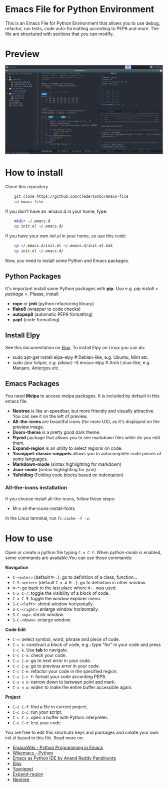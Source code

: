 # Emacs File for Python Environment

This is an Emacs File for Python Environment that allows you to use debug, refactor, run tests, code auto-formatting according to PEP8 and more. The file are structured with sections that you can modify.

# Preview

<p align="center">
    <img src="preview/preview.png"></img>
</p>

# How to install
Clone this repository.
```bash
	git clone https://github.com/cledersonbc/emacs-file
	cd emacs-file
```
If you don't have an .emacs.d in your home, type:
```bash
	mkdir ~/.emacs.d
	cp init.el ~/.emacs.d/
```
If you have your own *init.el* in your home, so use this code:
```bash
	cp ~/.emacs.d/init.el ~/.emacs.d/init.el.bak
	cp init.el ~/.emacs.d/
```

Now, you need to install some Python and Emacs packages.


## Python Packages
It's important install some Python packages with **pip**. Use e.g. *pip install < package >*. Please, install:
* **rope** or **jedi** (python refactoring library)
* **flake8** (wrapper to code checks)
* **autopep8** (automatic PEP8 formatting)
* **yapf** (code formatting)


## Install Elpy
See this documentation on [Elpy](https://github.com/jorgenschaefer/elpy). To install Elpy on Linux you can do:
* sudo apt-get install elpa-elpy # Debian-like, e.g. Ubuntu, Mint etc.
* sudo *(aur helper, e.g. pikaur)* -S emacs-elpy # Arch Linux-like, e.g. Manjaro, Antergos etc.

## Emacs Packages
You need  **Melpa** to access melpa packages. It is included by default in this emacs file.

* **Neotree** is like sr-speedbar, but more friendly and visually attractive. You can see it on the left of preview.
* **All-the-icons** are beautiful icons (for more UX), as it's displayed on the preview image.
* **Doom-theme** is a pretty good dark theme.
* **Flymd** package that allows you to see markdown files while do you edit them.
* **Expand-region** is an utility to select regions on code.
* **Yasnippet-classic-snippets** allows you to autocomplete code pieces of some languages.
* **Markdown-mode** (sintax highlighting for markdown)
* **Json-mode** (sintax highlighting for json)
* **Yafolding** (Folding code blocks based on indentation)


### All-the-icons installation
If you choose install all-the-icons, follow these steps:
* M-x all-the-icons-install-fonts

In the Linux terminal, run ``fc-cache -f -v``.


# How to use
Open or create a python file typing ``C-x C-f``. When *python-mode* is enabled, some commands are available.You can use these commands:

**Navigation**
* ``C-<enter>`` (default ``M-.``): go to definition of a class, function...
* ``C-S-<enter>`` (default ``C-x 4 M-.``): go to definition in other window.
* ``M-*``: go back to the last place where ``M-.`` was used.
* ``C-x C-/``: toggle the visibility of a block of code.
* ``C-x C-5``: toggle the window explorer menu.
* ``S-C-<left>``: shrink window horizontally.
* ``S-C-<right>``: enlarge window horizontally.
* ``S-C-<up>``: shrink window.
* ``S-C-<down>``: enlarge window.


**Code Edit**
* ``C-=``: select symbol, word, phrase and piece of code.
* ``C-c k``: construct a block of code, e.g.: type "for" in your code and press ``C-c k``. Use **tab** to navigate.
* ``C-c C-v``: check your code.
* ``C-c C-n``: go to next error in your code.
* ``C-c C-p``: go to previous error in your code.
* ``C-c C-e``: refactor your code in the specified region.
* ``C-c C-r f``: format your code according PEP8.
* ``C-x n n``: narrow down to between point and mark.
* ``C-x n w``: widen to make the entire buffer accessible again.

**Project**
* ``C-c C-f``: find a file in current project.
* ``C-c C-c``: run your script.
* ``C-c C-z``: open a buffer with Python interpreter.
* ``C-c C-t``: test your code.


You are free to edit this shortcuts keys and packages and create your own init.el based in this file. Read more on:
* [EmacsWiki - Python Programming in Emacs](https://www.emacswiki.org/emacs/PythonProgrammingInEmacs)
* [Wikemacs - Python](http://wikemacs.org/wiki/Python)
* [Emacs as Python IDE by Anand Reddy Pandikunta](http://chillaranand.github.io/emacs-py-ide/)
* [Elpy](https://elpy.readthedocs.io/en/latest/ide.html)
* [Yasnippet](https://github.com/joaotavora/yasnippet)
* [Expand-region](https://github.com/magnars/expand-region.el)
* [Neotree](https://github.com/jaypei/emacs-neotree)
